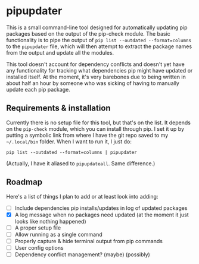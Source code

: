 # pipupdater

This is a small command-line tool designed for automatically updating pip packages based on the output of the pip-check module. The basic functionality is to pipe the output of `pip list --outdated --format=columns` to the `pipupdater` file, which will then attempt to extract the package names from the output and update all the modules.

This tool doesn't account for dependency conflicts and doesn't yet have any functionality for tracking what dependencies pip might have updated or installed itself. At the moment, it's very barebones due to being written in about half an hour by someone who was sicking of having to manually update each pip package.

## Requirements & installation

Currently there is no setup file for this tool, but that's on the list. It depends on the `pip-check` module, which you can install through pip. I set it up by putting a symbolic link from where I have the git repo saved to my `~/.local/bin` folder. When I want to run it, I just do:

    pip list --outdated --format=columns | pipupdater

(Actually, I have it aliased to `pipupdateall`. Same difference.)

## Roadmap

Here's a list of things I plan to add or at least look into adding:

- [ ] Include dependencies pip installs/updates in log of updated packages
- [x] A log message when no packages need updated (at the moment it just looks like nothing happened)
- [ ] A proper setup file
- [ ] Allow running as a single command
- [ ] Properly capture & hide terminal output from pip commands
- [ ] User config options
- [ ] Dependency conflict management? (maybe) (possibly)